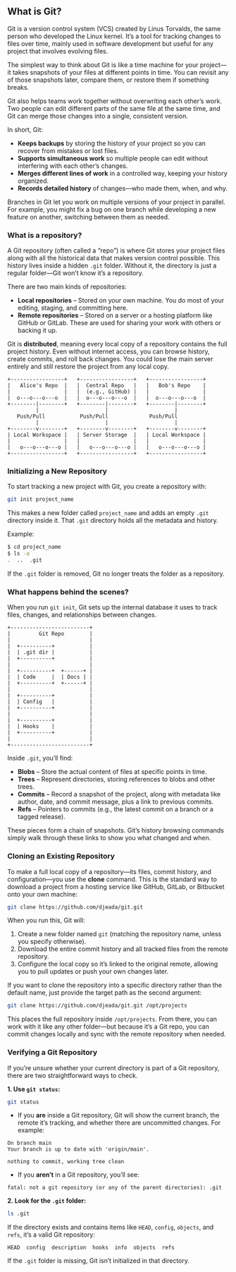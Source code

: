 ## What is Git?

Git is a version control system (VCS) created by Linus Torvalds, the same person who developed the Linux kernel. It’s a tool for tracking changes to files over time, mainly used in software development but useful for any project that involves evolving files.

The simplest way to think about Git is like a time machine for your project—it takes snapshots of your files at different points in time. You can revisit any of those snapshots later, compare them, or restore them if something breaks.

Git also helps teams work together without overwriting each other’s work. Two people can edit different parts of the same file at the same time, and Git can merge those changes into a single, consistent version.

In short, Git:

* **Keeps backups** by storing the history of your project so you can recover from mistakes or lost files.
* **Supports simultaneous work** so multiple people can edit without interfering with each other’s changes.
* **Merges different lines of work** in a controlled way, keeping your history organized.
* **Records detailed history** of changes—who made them, when, and why.

Branches in Git let you work on multiple versions of your project in parallel. For example, you might fix a bug on one branch while developing a new feature on another, switching between them as needed.

### What is a repository?

A Git repository (often called a “repo”) is where Git stores your project files along with all the historical data that makes version control possible. This history lives inside a hidden `.git` folder. Without it, the directory is just a regular folder—Git won’t know it’s a repository.

There are two main kinds of repositories:

* **Local repositories** – Stored on your own machine. You do most of your editing, staging, and committing here.
* **Remote repositories** – Stored on a server or a hosting platform like GitHub or GitLab. These are used for sharing your work with others or backing it up.

Git is **distributed**, meaning every local copy of a repository contains the full project history. Even without internet access, you can browse history, create commits, and roll back changes. You could lose the main server entirely and still restore the project from any local copy.

```
+-----------------+   +-----------------+   +-----------------+
|   Alice's Repo  |   |  Central Repo   |   |   Bob's Repo    |
|                 |   |  (e.g., GitHub) |   |                 |
|  o---o---o---o  |   |  o---o---o---o  |   |  o---o---o---o  |
+--------|--------+   +--------|--------+   +--------|--------+
         |                     |                     |
   Push/Pull           Push/Pull             Push/Pull
         |                     |                     |
+--------v--------+   +--------v--------+   +--------v--------+
| Local Workspace |   | Server Storage  |   | Local Workspace |
|                 |   |                 |   |                 |
|   o---o---o---o |   |   o---o---o---o |   |   o---o---o---o |
+-----------------+   +-----------------+   +-----------------+
```

### Initializing a New Repository

To start tracking a new project with Git, you create a repository with:

```bash
git init project_name
```

This makes a new folder called `project_name` and adds an empty `.git` directory inside it. That `.git` directory holds all the metadata and history.

Example:

```bash
$ cd project_name
$ ls -a
.  ..  .git
```

If the `.git` folder is removed, Git no longer treats the folder as a repository.

### What happens behind the scenes?

When you run `git init`, Git sets up the internal database it uses to track files, changes, and relationships between changes.

```
+-------------------------+
|         Git Repo        |
|                         |
|  +----------+           |
|  | .git dir |           |
|  +----------+           |
|                         |
|  +----------+  +------+ |
|  | Code     |  | Docs | |
|  +----------+  +------+ |
|                         |
|  +----------+           |
|  | Config   |           |
|  +----------+           |
|                         |
|  +----------+           |
|  | Hooks    |           |
|  +----------+           |
|                         |
+-------------------------+
```

Inside `.git`, you’ll find:

* **Blobs** – Store the actual content of files at specific points in time.
* **Trees** – Represent directories, storing references to blobs and other trees.
* **Commits** – Record a snapshot of the project, along with metadata like author, date, and commit message, plus a link to previous commits.
* **Refs** – Pointers to commits (e.g., the latest commit on a branch or a tagged release).

These pieces form a chain of snapshots. Git’s history browsing commands simply walk through these links to show you what changed and when.

### Cloning an Existing Repository

To make a full local copy of a repository—its files, commit history, and configuration—you use the **clone** command. This is the standard way to download a project from a hosting service like GitHub, GitLab, or Bitbucket onto your own machine:

```bash
git clone https://github.com/djeada/git.git
```

When you run this, Git will:

1. Create a new folder named `git` (matching the repository name, unless you specify otherwise).
2. Download the entire commit history and all tracked files from the remote repository.
3. Configure the local copy so it’s linked to the original remote, allowing you to pull updates or push your own changes later.

If you want to clone the repository into a specific directory rather than the default name, just provide the target path as the second argument:

```bash
git clone https://github.com/djeada/git.git /opt/projects
```

This places the full repository inside `/opt/projects`. From there, you can work with it like any other folder—but because it’s a Git repo, you can commit changes locally and sync with the remote repository when needed.

### Verifying a Git Repository

If you’re unsure whether your current directory is part of a Git repository, there are two straightforward ways to check.

**1. Use `git status`:**

```bash
git status
```

* If you **are** inside a Git repository, Git will show the current branch, the remote it’s tracking, and whether there are uncommitted changes. For example:

```
On branch main
Your branch is up to date with 'origin/main'.

nothing to commit, working tree clean
```

* If you **aren’t** in a Git repository, you’ll see:

```
fatal: not a git repository (or any of the parent directories): .git
```

**2. Look for the `.git` folder:**

```bash
ls .git
```

If the directory exists and contains items like `HEAD`, `config`, `objects`, and `refs`, it’s a valid Git repository:

```
HEAD  config  description  hooks  info  objects  refs
```

If the `.git` folder is missing, Git isn’t initialized in that directory.
